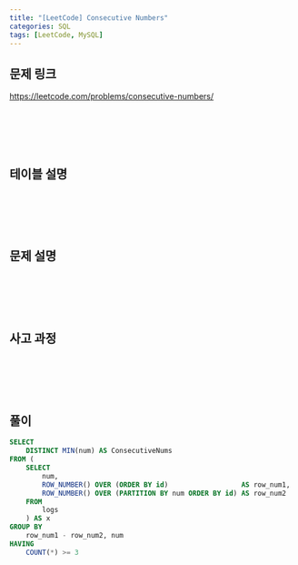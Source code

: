 ```yaml
---
title: "[LeetCode] Consecutive Numbers"
categories: SQL
tags: [LeetCode, MySQL]
---
```


## 문제 링크

<https://leetcode.com/problems/consecutive-numbers/>

<br><br><br><br>

## 테이블 설명

<br><br><br><br>

## 문제 설명

<br><br><br><br>

## 사고 과정

<br><br><br><br>

## 풀이

```sql
SELECT 
    DISTINCT MIN(num) AS ConsecutiveNums 
FROM (
    SELECT 
        num, 
        ROW_NUMBER() OVER (ORDER BY id)                  AS row_num1, 
        ROW_NUMBER() OVER (PARTITION BY num ORDER BY id) AS row_num2 
    FROM 
        logs
    ) AS x 
GROUP BY 
    row_num1 - row_num2, num 
HAVING 
    COUNT(*) >= 3
```